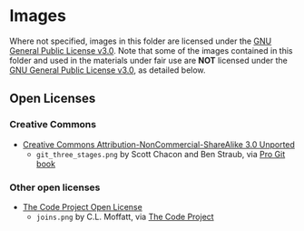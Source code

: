 # Images

Where not specified, images in this folder are licensed under the [GNU General Public License v3.0](https://www.gnu.org/licenses/gpl-3.0.html). Note that some of the images contained in this folder and used in the materials under fair use are **NOT** licensed under the [GNU General Public License v3.0](https://www.gnu.org/licenses/gpl-3.0.html), as detailed below.

## Open Licenses

### Creative Commons

- [Creative Commons Attribution-NonCommercial-ShareAlike 3.0 Unported](https://creativecommons.org/licenses/by-nc-sa/3.0/)
   - `git_three_stages.png` by Scott Chacon and Ben Straub, via [Pro Git book](https://git-scm.com/book/en/v2)

### Other open licenses

- [The Code Project Open License](https://www.codeproject.com/info/cpol10.aspx)
    - `joins.png` by C.L. Moffatt, via [The Code Project](https://www.codeproject.com/articles/33052/visual-representation-of-sql-joins)
